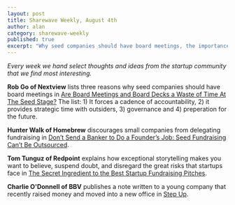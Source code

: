 ```yaml
---
layout: post
title: Sharewave Weekly, August 4th
author: alan
category: sharewave-weekly
published: true
excerpt: "Why seed companies should have board meetings, the importance of not outsourcing fundraising, the secret ingredient to the best startup pitches, and sage advice for a new company coming off a successful raise in this edition of the Sharewave Weekly."
---
```

*Every week we hand select thoughts and ideas from the startup community that we find most interesting.*

**Rob Go of Nextview** lists three reasons why seed companies should have board meetings in [Are Board Meetings and Board Decks a Waste of Time At The Seed Stage?](http://robgo.org/2014/07/29/board-meetingsdecks-complete-waste-time/) The list: 1) It forces a cadence of accountability, 2) it provides strategic time with outsiders, 3) governance and 4) preperation for the future.

**Hunter Walk of Homebrew** discourages small companies from delegating fundraising in [Don’t Send a Banker to Do a Founder’s Job: Seed Fundraising Can’t Be Outsourced](http://hunterwalk.com/2014/08/01/dont-send-a-banker-to-do-a-founders-job-seed-fundraising-cant-be-outsourced/).

**Tom Tunguz of Redpoint** explains how exceptional storytelling makes you want to believe, suspend doubt, and disregard the great risks that startups face in [The Secret Ingredient to the Best Startup Fundraising Pitches](http://tomtunguz.com/inevitability/).

**Charlie O'Donnell of BBV** publishes a note written to a young company that recently raised money and moved into a new office in [Step Up](http://www.thisisgoingtobebig.com/blog/2014/7/28/step-up.html).